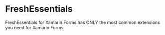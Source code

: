 # FreshEssentials
FreshEssentials for Xamarin.Forms has ONLY the most common extensions you need for Xamarin.Forms
